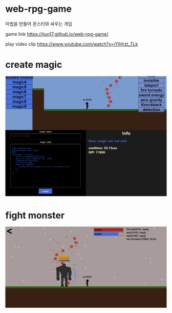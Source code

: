 # web-rpg-game
마법을 만들어 몬스터와 싸우는 게임

game link https://ijun17.github.io/web-rpg-game/

play video clip https://www.youtube.com/watch?v=iYIHrzt_TLk

# create magic
<img src="resource/readme/createMagic.png">

# fight monster
<img src="resource/readme/fight.png">

